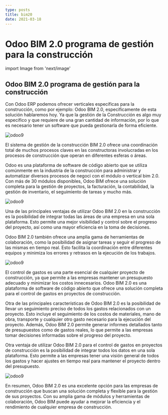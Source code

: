 ```yaml
---
type: posts
title: bim20
date: 2021-03-18
---
```


# Odoo BIM 2.0 programa de gestión para la construcción

import Image from 'next/image'


## Odoo BIM 2.0 programa de gestión para la construcción

Con Odoo ERP podemos ofrecer verticales específicas para la construcción, como por ejemplo: Odoo BIM 2.0, especificamente de esta solución hablaremos hoy. Ya que la gestión de la Construcción es algo muy especifico y que requiere de una gran cantidad de información, por lo que es necesario tener un software que pueda gestionarla de forma eficiente.

<Image
  src="/images/bim20/odoo-bim20.png"
  alt="odoo9"
  width={1496}
  height={836}
  priority
  className="next-image"
/>

El sistema de gestión de la construcción BIM 2.0 ofrece una coordinación total de muchos procesos claves en las constructoras involucradas en los procesos de construcción que operan en diferentes esferas o áreas.

Odoo es una plataforma de software de código abierto que se utiliza comúnmente en la industria de la construcción para administrar y automatizar diversos procesos de negoci con el módulo o vertical bim 2.0. Con más de 30 módulos disponibles, Odoo BIM ofrece una solución completa para la gestión de proyectos, la facturación, la contabilidad, la gestión de inventario, el seguimiento de tareas y mucho más.

<Image
  src="/images/bim20/odoo-bim20-2.png"
  alt="odoo9"
  width={1496}
  height={836}
  priority
  className="next-image"
/>

Una de las principales ventajas de utilizar Odoo BIM 2.0 en la construcción es la posibilidad de integrar todas las áreas de una empresa en una sola plataforma. Esto permite una mejor visibilidad y control sobre el progreso del proyecto, así como una mayor eficiencia en la toma de decisiones.

Odoo BIM 2.0 también ofrece una amplia gama de herramientas de colaboración, como la posibilidad de asignar tareas y seguir el progreso de las mismas en tiempo real. Esto facilita la coordinación entre diferentes equipos y minimiza los errores y retrasos en la ejecución de los trabajos.

<Image
  src="/images/bim20/odoo-bim20-3.png"
  alt="odoo9"
  width={1524}
  height={351}
  priority
  className="next-image"
/>

El control de gastos es una parte esencial de cualquier proyecto de construcción, ya que permite a las empresas mantener un presupuesto adecuado y minimizar los costos innecesarios. Odoo BIM 2.0 es una plataforma de software de código abierto que ofrece una solución completa para el control de gastos en proyectos de construcción.

Otra de las principales características de Odoo BIM 2.0 es la posibilidad de llevar un seguimiento preciso de todos los gastos relacionados con un proyecto. Esto incluye el seguimiento de los costos de materiales, mano de obra, transporte y cualquier otro gasto necesario para la ejecución del proyecto. Además, Odoo BIM 2.0 permite generar informes detallados tanto de presupuestos como de gastos reales, lo que permite a las empresas tomar decisiones informadas sobre el progreso del proyecto.

Otra ventaja de utilizar Odoo BIM 2.0 para el control de gastos en proyectos de construcción es la posibilidad de integrar todos los datos en una sola plataforma. Esto permite a las empresas tener una visión general de todos los gastos y hacer ajustes en tiempo real para mantener el proyecto dentro del presupuesto.


<Image
  src="/images/bim20/odoo-bim20-4.png"
  alt="odoo9"
  width={1496}
  height={836}
  priority
  className="next-image"
/>

En resumen, Odoo BIM 2.0 es una excelente opción para las empresas de construcción que buscan una solución completa y flexible para la gestión de sus proyectos. Con su amplia gama de módulos y herramientas de colaboración, Odoo BIM puede ayudar a mejorar la eficiencia y el rendimiento de cualquier empresa de construcción.